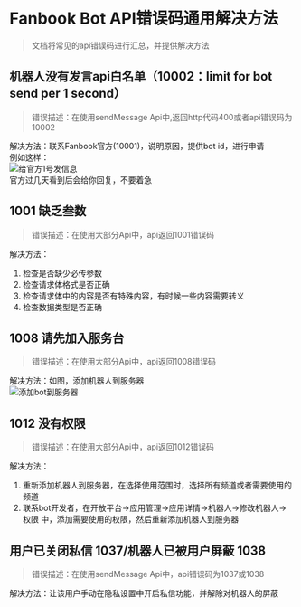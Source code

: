 # Fanbook Bot API错误码通用解决方法  

> 文档将常见的api错误码进行汇总，并提供解决方法

## 机器人没有发言api白名单（10002：limit for bot send per 1 second）  

> 错误描述：在使用sendMessage Api中,返回http代码400或者api错误码为10002  

解决方法：联系Fanbook官方(10001)，说明原因，提供bot id，进行申请  
例如这样：  
![给官方1号发信息](https://fb-cdn.fanbook.cn/fanbook/app/files/chatroom/image/3e5c5ecd62271b45973ca1a9d5ab8329.png)  
官方过几天看到后会给你回复，不要着急  

## 1001	缺乏叁数  

> 错误描述：在使用大部分Api中，api返回1001错误码  

解决方法：  

1. 检查是否缺少必传参数  
2. 检查请求体格式是否正确
3. 检查请求体中的内容是否有特殊内容，有时候一些内容需要转义
4. 检查数据类型是否正确  

## 1008	请先加入服务台  

> 错误描述：在使用大部分Api中，api返回1008错误码  

解决方法：如图，添加机器人到服务器  
![添加bot到服务器](https://fb-cdn.fanbook.cn/fanbook/app/files/chatroom/image/06f9bb3007d4480fba8e5ca804d62f64.gif)  

## 1012	没有权限  

> 错误描述：在使用大部分Api中，api返回1012错误码  

解决方法：

1. 重新添加机器人到服务器，在选择使用范围时，选择所有频道或者需要使用的频道  
2. 联系bot开发者，在开放平台->应用管理->应用详情->机器人->修改机器人->权限 中，添加需要使用的权限，然后重新添加机器人到服务器  

## 用户已关闭私信 1037/机器人已被用户屏蔽 1038  

> 错误描述：在使用sendMessage Api中，api错误码为1037或1038  

解决方法：让该用户手动在隐私设置中开启私信功能，并解除对机器人的屏蔽  